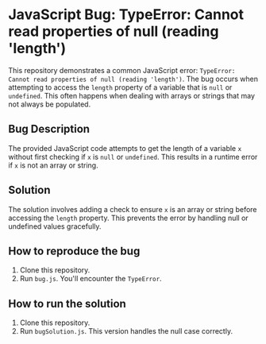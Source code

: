 # JavaScript Bug: TypeError: Cannot read properties of null (reading 'length')

This repository demonstrates a common JavaScript error: `TypeError: Cannot read properties of null (reading 'length')`.  The bug occurs when attempting to access the `length` property of a variable that is `null` or `undefined`. This often happens when dealing with arrays or strings that may not always be populated.

## Bug Description
The provided JavaScript code attempts to get the length of a variable `x` without first checking if `x` is `null` or `undefined`. This results in a runtime error if `x` is not an array or string.

## Solution
The solution involves adding a check to ensure `x` is an array or string before accessing the `length` property.  This prevents the error by handling null or undefined values gracefully.

## How to reproduce the bug
1. Clone this repository.
2. Run `bug.js`. You'll encounter the `TypeError`.

## How to run the solution
1. Clone this repository.
2. Run `bugSolution.js`.  This version handles the null case correctly.